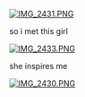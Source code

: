 [![IMG_2431.PNG](https://d23f6h5jpj26xu.cloudfront.net/5axegow4ukvudg_small.png)](http://img.svbtle.com/5axegow4ukvudg.png)

so i met this girl

[![IMG_2433.PNG](https://d23f6h5jpj26xu.cloudfront.net/1zy8nbyuyptm4g_small.png)](http://img.svbtle.com/1zy8nbyuyptm4g.png)

she inspires me

[![IMG_2430.PNG](https://d23f6h5jpj26xu.cloudfront.net/qgwghist4qfa_small.png)](http://img.svbtle.com/qgwghist4qfa.png)